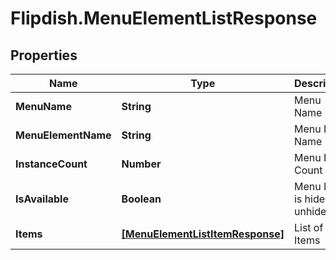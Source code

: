 # Flipdish.MenuElementListResponse

## Properties
Name | Type | Description | Notes
------------ | ------------- | ------------- | -------------
**MenuName** | **String** | Menu Name | [optional] 
**MenuElementName** | **String** | Menu Item Name | [optional] 
**InstanceCount** | **Number** | Menu Item Count | [optional] 
**IsAvailable** | **Boolean** | Menu Item is hide or unhide | [optional] 
**Items** | [**[MenuElementListItemResponse]**](MenuElementListItemResponse.md) | List of Items | [optional] 


